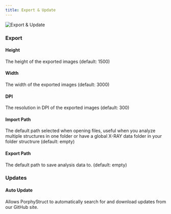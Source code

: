 ```yaml
---
title: Export & Update
---
```

![Export & Update](/uploads/export.png)
### Export
#### Height
The height of the exported images (default: 1500)

#### Width
The width of the exported images (default: 3000)

#### DPI
The resolution in DPI of the exported images (default: 300)

#### Import Path
The default path selected when opening files, useful when you analyze multiple structures in one folder or have a global X-RAY data folder in your folder structrure (default: empty)

#### Export Path
The default path to save analysis data to. (default: empty)

### Updates
#### Auto Update
Allows PorphyStruct to automatically search for and download updates from our GitHub site.